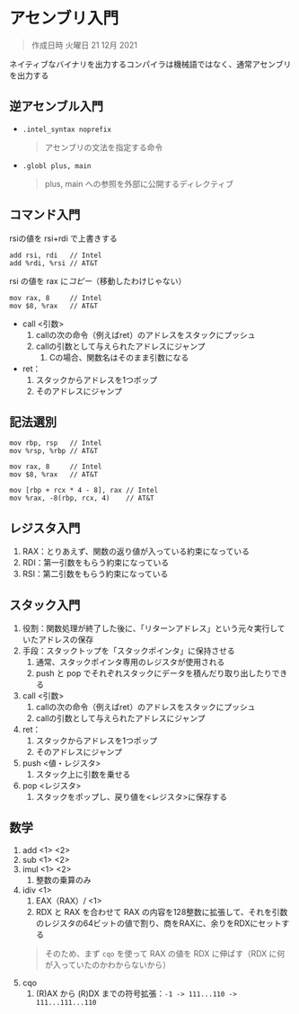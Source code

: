 # アセンブリ入門

> 作成日時 火曜日 21 12月 2021

ネイティブなバイナリを出力するコンパイラは機械語ではなく、通常アセンブリを出力する

## 逆アセンブル入門

* `.intel_syntax noprefix`
  > アセンブリの文法を指定する命令
* `.globl plus, main`
   > plus, main への参照を外部に公開するディレクティブ

## コマンド入門

rsiの値を rsi+rdi で上書きする

```x64
add rsi, rdi   // Intel
add %rdi, %rsi // AT&T
```

rsi の値を rax に*コピー*（移動したわけじゃない）

```x64
mov rax, 8     // Intel
mov $8, %rax   // AT&T
```

* call <引数>
   1. callの次の命令（例えばret）のアドレスをスタックにプッシュ
   2. callの引数として与えられたアドレスにジャンプ
      1. Cの場合、関数名はそのまま引数になる
* ret：
   1. スタックからアドレスを1つポップ
   2. そのアドレスにジャンプ

## 記法選別

```x64
mov rbp, rsp   // Intel
mov %rsp, %rbp // AT&T

mov rax, 8     // Intel
mov $8, %rax   // AT&T

mov [rbp + rcx * 4 - 8], rax // Intel
mov %rax, -8(rbp, rcx, 4)    // AT&T
```

## レジスタ入門

1. RAX：とりあえず、関数の返り値が入っている約束になっている
2. RDI：第一引数をもらう約束になっている
3. RSI：第二引数をもらう約束になっている

## スタック入門

1. 役割：関数処理が終了した後に、「リターンアドレス」という元々実行していたアドレスの保存
2. 手段：スタックトップを「スタックポインタ」に保持させる
   1. 通常、スタックポインタ専用のレジスタが使用される
   2. push と pop でそれぞれスタックにデータを積んだり取り出したりできる
3. call <引数>
   1. callの次の命令（例えばret）のアドレスをスタックにプッシュ
   2. callの引数として与えられたアドレスにジャンプ
4. ret：
   1. スタックからアドレスを1つポップ
   2. そのアドレスにジャンプ
5. push <値・レジスタ>
   1. スタック上に引数を乗せる
6. pop <レジスタ>
   1. スタックをポップし、戻り値を<レジスタ>に保存する

## 数学

1. add <1> <2>
2. sub <1> <2>
3. imul <1> <2>
   1. 整数の乗算のみ
4. idiv <1>
   1. EAX（RAX）/ <1>
   2. RDX と RAX を合わせて RAX の内容を128整数に拡張して、それを引数のレジスタの64ビットの値で割り、商をRAXに、余りをRDXにセットする
    > そのため、まず `cqo` を使って RAX の値を RDX に伸ばす（RDX に何が入っていたのかわからないから）
5. cqo
   1. (R)AX から (R)DX までの符号拡張：`-1 -> 111...110 -> 111...111...110`

